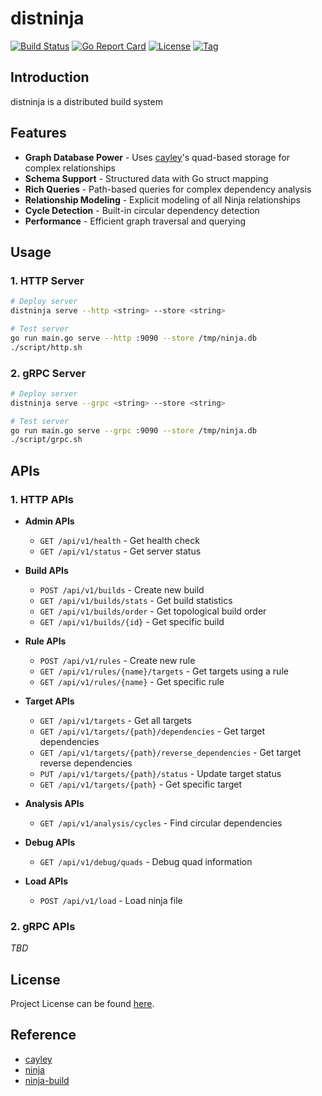 # distninja

[![Build Status](https://github.com/distninja/distninja/workflows/ci/badge.svg?branch=main&event=push)](https://github.com/distninja/distninja/actions?query=workflow%3Aci)
[![Go Report Card](https://goreportcard.com/badge/github.com/distninja/distninja)](https://goreportcard.com/report/github.com/distninja/distninja)
[![License](https://img.shields.io/github/license/distninja/distninja.svg)](https://github.com/distninja/distninja/blob/main/LICENSE)
[![Tag](https://img.shields.io/github/tag/distninja/distninja.svg)](https://github.com/distninja/distninja/tags)



## Introduction

distninja is a distributed build system



## Features

- **Graph Database Power** - Uses [cayley](https://github.com/distninja/cayley)'s quad-based storage for complex relationships
- **Schema Support** - Structured data with Go struct mapping
- **Rich Queries** - Path-based queries for complex dependency analysis
- **Relationship Modeling** - Explicit modeling of all Ninja relationships
- **Cycle Detection** - Built-in circular dependency detection
- **Performance** - Efficient graph traversal and querying



## Usage

### 1. HTTP Server

```bash
# Deploy server
distninja serve --http <string> --store <string>
```
```bash
# Test server
go run main.go serve --http :9090 --store /tmp/ninja.db
./script/http.sh
```

### 2. gRPC Server

```bash
# Deploy server
distninja serve --grpc <string> --store <string>
```

```bash
# Test server
go run main.go serve --grpc :9090 --store /tmp/ninja.db
./script/grpc.sh
```



## APIs

### 1. HTTP APIs

- **Admin APIs**
  - `GET /api/v1/health` - Get health check
  - `GET /api/v1/status` - Get server status


- **Build APIs**
  - `POST /api/v1/builds` - Create new build
  - `GET /api/v1/builds/stats` - Get build statistics
  - `GET /api/v1/builds/order` - Get topological build order
  - `GET /api/v1/builds/{id}` - Get specific build


- **Rule APIs**
  - `POST /api/v1/rules` - Create new rule
  - `GET /api/v1/rules/{name}/targets` - Get targets using a rule
  - `GET /api/v1/rules/{name}` - Get specific rule


- **Target APIs**
  - `GET /api/v1/targets` - Get all targets
  - `GET /api/v1/targets/{path}/dependencies` - Get target dependencies
  - `GET /api/v1/targets/{path}/reverse_dependencies` - Get target reverse dependencies
  - `PUT /api/v1/targets/{path}/status` - Update target status
  - `GET /api/v1/targets/{path}` - Get specific target


- **Analysis APIs**
  - `GET /api/v1/analysis/cycles` - Find circular dependencies


- **Debug APIs**
  - `GET /api/v1/debug/quads` - Debug quad information


- **Load APIs**
  - `POST /api/v1/load` - Load ninja file

### 2. gRPC APIs

*TBD*



## License

Project License can be found [here](LICENSE).



## Reference

- [cayley](https://github.com/distninja/cayley)
- [ninja](https://github.com/ninja-build/ninja)
- [ninja-build](https://gist.github.com/craftslab/a9cacfa5a18858a4c82e910f1462622b)
